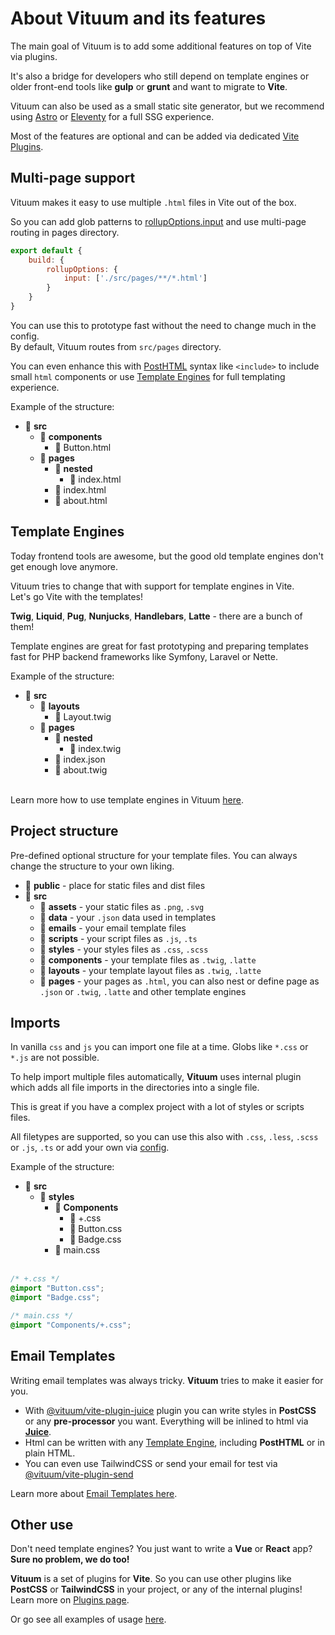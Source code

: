 # About Vituum and its features

The main goal of Vituum is to add some additional features on top of Vite via plugins.

It's also a bridge for developers who still depend on template engines or older front-end tools like **gulp** or **grunt** and want to migrate to **Vite**.

Vituum can also be used as a small static site generator, but we recommend using [Astro](https://astro.build/) or [Eleventy](https://www.11ty.dev/) for a full SSG experience.

Most of the features are optional and can be added via dedicated [Vite Plugins](/plugins/).

## Multi-page support
Vituum makes it easy to use multiple `.html` files in Vite out of the box.

So you can add glob patterns to [rollupOptions.input](https://vitejs.dev/guide/build.html#multi-page-app) and use multi-page routing in pages directory.

```javascript
export default {
    build: {
        rollupOptions: {
            input: ['./src/pages/**/*.html']
        }
    }
}
```

You can use this to prototype fast without the need to change much in the config.<br>By default, Vituum routes from `src/pages` directory.

You can even enhance this with [PostHTML](/plugins/posthtml) syntax like `<include>` to include small `html` components or use [Template Engines](/guide/template-engines) for full templating experience.

Example of the structure:
* 📁 **src**
    * 📁 **components**
      * 📄 Button.html
    * 📁 **pages**
      * 📁 **nested**
        * 📄 index.html
      * 📄 index.html
      * 📄 about.html

## Template Engines
Today frontend tools are awesome, but the good old template engines don't get enough love anymore.

Vituum tries to change that with support for template engines in Vite.<br>Let's go Vite with the templates!

**Twig**, **Liquid**, **Pug**, **Nunjucks**, **Handlebars**, **Latte** - there are a bunch of them!

Template engines are great for fast prototyping and preparing templates fast for PHP backend frameworks like Symfony, Laravel or Nette.

Example of the structure:
* 📁 **src**
    * 📁 **layouts**
        * 📄 Layout.twig
    * 📁 **pages**
        * 📁 **nested**
            * 📄 index.twig
        * 📄 index.json
        * 📄 about.twig

<br>Learn more how to use template engines in Vituum [here](/guide/template-engines).

## Project structure
Pre-defined optional structure for your template files. You can always change the structure to your own liking.

* 📁 **public** - place for static files and dist files
* 📁 **src**
    * 📁 **assets** - your static files as `.png`, `.svg`
    * 📁 **data** - your `.json` data used in templates
    * 📁 **emails** - your email template files
    * 📁 **scripts** - your script files as `.js`, `.ts`
    * 📁 **styles** - your styles files as `.css`, `.scss`
    * 📁 **components** - your template files as `.twig`, `.latte`
    * 📁 **layouts** - your template layout files as `.twig`, `.latte`
    * 📁 **pages** - your pages as `.html`, you can also nest or define page as `.json` or `.twig`, `.latte` and other template engines

## Imports
In vanilla `css` and `js` you can import one file at a time. Globs like `*.css` or `*.js` are not possible.

To help import multiple files automatically, **Vituum** uses internal plugin which adds all file imports in the directories into a single file.

This is great if you have a complex project with a lot of styles or scripts files.

All filetypes are supported, so you can use this also with `.css`, `.less`, `.scss` <br>or `.js`,  `.ts` or add your own via [config](/config/main-options#imports).

Example of the structure:
* 📁 **src**
    * 📁 **styles**
        * 📁 **Components**
            * 📄 +.css
            * 📄 Button.css
            * 📄 Badge.css
        * 📄 main.css<br><br>

```css
/* +.css */
@import "Button.css";
@import "Badge.css";
```
```css
/* main.css */
@import "Components/+.css";
```

## Email Templates
Writing email templates was always tricky. **Vituum** tries to make it easier for you.

* With [@vituum/vite-plugin-juice](/plugins/juice) plugin you can write styles in **PostCSS** or any **pre-processor** you want. Everything will be inlined to html via **[Juice](https://github.com/Automattic/juice)**.
* Html can be written with any [Template Engine](/guide/template-engines), including **PostHTML** or in plain HTML.
* You can even use TailwindCSS or send your email for test via [@vituum/vite-plugin-send](/plugins/send)

Learn more about [Email Templates here](/guide/email-templates).

## Other use
Don't need template engines? You just want to write a **Vue** or **React** app?<br> **Sure no problem, we do too!**

**Vituum** is a set of plugins for **Vite**. So you can use other plugins like **PostCSS** or **TailwindCSS** in your project, or any of the internal plugins! Learn more on [Plugins page](/plugins/).

Or go see all examples of usage [here](/guide/#trying-vituum-online).
